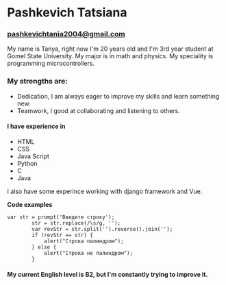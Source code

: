 # Pashkevich Tatsiana

### pashkevichtania2004@gmail.com

My name is Tanya, right now I'm 20 years old and I'm 3rd year student at Gomel State University. My major is in math and physics. My speciality is programming microcontrollers.

### My strengths are: 
- Dedication, I am always eager to improve my skills and learn something new. 
- Teamwork, I good at collaborating and listening to others.

#### I have experience in
* HTML
* CSS
* Java Script
* Python
* C
* Java

I also have some experince working with django framework and Vue.



**Code examples**
```
var str = prompt('Введите строку');
        str = str.replace(/\s/g, '');
        var revStr = str.split('').reverse().join('');
        if (revStr == str) {
            alert("Строка палиндром");
        } else {
            alert("Строка не палиндром");
        }
```
#### My current English level is B2, but I'm constantly trying to improve it.
